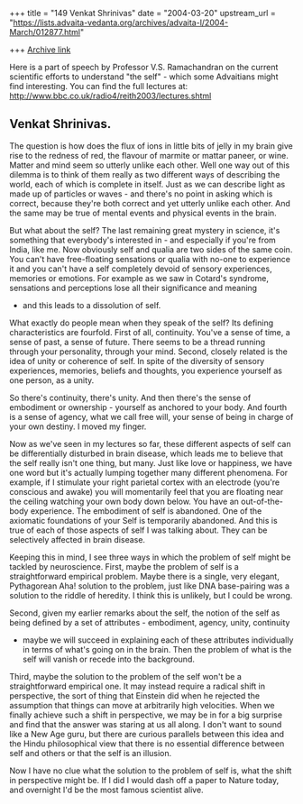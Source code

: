 +++
title = "149 Venkat Shrinivas"
date = "2004-03-20"
upstream_url = "https://lists.advaita-vedanta.org/archives/advaita-l/2004-March/012877.html"

+++
[Archive link](https://lists.advaita-vedanta.org/archives/advaita-l/2004-March/012877.html)

Here is a part of speech by Professor V.S. Ramachandran on the current
scientific efforts to understand "the self" - which some Advaitians might
find interesting. You can find the full lectures at:
http://www.bbc.co.uk/radio4/reith2003/lectures.shtml 

Venkat Shrinivas.
---

The question is how does the flux of ions in little bits of jelly in my
brain give rise to the redness of red, the flavour of marmite or mattar
paneer, or wine. Matter and mind seem so utterly unlike each other. Well one
way out of this dilemma is to think of them really as two different ways of
describing the world, each of which is complete in itself. Just as we can
describe light as made up of particles or waves - and there's no point in
asking which is correct, because they're both correct and yet utterly unlike
each other. And the same may be true of mental events and physical events in
the brain.

But what about the self? The last remaining great mystery in science, it's
something that everybody's interested in - and especially if you're from
India, like me. Now obviously self and qualia are two sides of the same
coin. You can't have free-floating sensations or qualia with no-one to
experience it and you can't have a self completely devoid of sensory
experiences, memories or emotions. For example as we saw in Cotard's
syndrome, sensations and perceptions lose all their significance and meaning
- and this leads to a dissolution of self.

What exactly do people mean when they speak of the self? Its defining
characteristics are fourfold. First of all, continuity. You've a sense of
time, a sense of past, a sense of future. There seems to be a thread running
through your personality, through your mind. Second, closely related is the
idea of unity or coherence of self. In spite of the diversity of sensory
experiences, memories, beliefs and thoughts, you experience yourself as one
person, as a unity. 

So there's continuity, there's unity. And then there's the sense of
embodiment or ownership - yourself as anchored to your body. And fourth is a
sense of agency, what we call free will, your sense of being in charge of
your own destiny. I moved my finger.

Now as we've seen in my lectures so far, these different aspects of self can
be differentially disturbed in brain disease, which leads me to believe that
the self really isn't one thing, but many. Just like love or happiness, we
have one word but it's actually lumping together many different phenomena.
For example, if I stimulate your right parietal cortex with an electrode
(you're conscious and awake) you will momentarily feel that you are floating
near the ceiling watching your own body down below. You have an
out-of-the-body experience. The embodiment of self is abandoned. One of the
axiomatic foundations of your Self is temporarily abandoned. And this is
true of each of those aspects of self I was talking about. They can be
selectively affected in brain disease.

Keeping this in mind, I see three ways in which the problem of self might be
tackled by neuroscience. First, maybe the problem of self is a
straightforward empirical problem. Maybe there is a single, very elegant,
Pythagorean Aha! solution to the problem, just like DNA base-pairing was a
solution to the riddle of heredity. I think this is unlikely, but I could be
wrong.

Second, given my earlier remarks about the self, the notion of the self as
being defined by a set of attributes - embodiment, agency, unity, continuity
- maybe we will succeed in explaining each of these attributes individually
in terms of what's going on in the brain. Then the problem of what is the
self will vanish or recede into the background.

Third, maybe the solution to the problem of the self won't be a
straightforward empirical one. It may instead require a radical shift in
perspective, the sort of thing that Einstein did when he rejected the
assumption that things can move at arbitrarily high velocities. When we
finally achieve such a shift in perspective, we may be in for a big surprise
and find that the answer was staring at us all along. I don't want to sound
like a New Age guru, but there are curious parallels between this idea and
the Hindu philosophical view that there is no essential difference between
self and others or that the self is an illusion.

Now I have no clue what the solution to the problem of self is, what the
shift in perspective might be. If I did I would dash off a paper to Nature
today, and overnight I'd be the most famous scientist alive.



